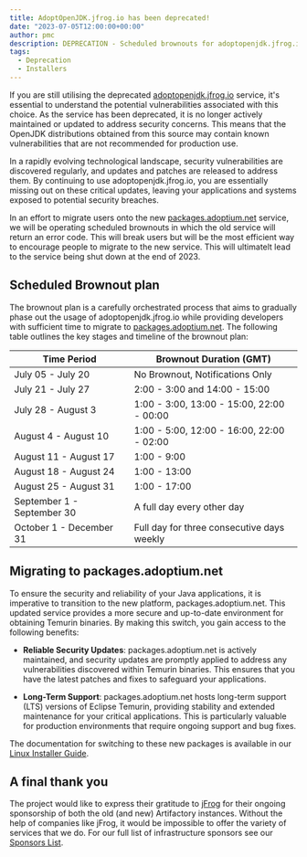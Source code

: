 ```yaml
---
title: AdoptOpenJDK.jfrog.io has been deprecated!
date: "2023-07-05T12:00:00+00:00"
author: pmc
description: DEPRECATION - Scheduled brownouts for adoptopenjdk.jfrog.io
tags:
  - Deprecation
  - Installers
---
```


If you are still utilising the deprecated [adoptopenjdk.jfrog.io](https://adoptopenjdk.jfrog.io) service, it's essential to understand the potential vulnerabilities associated with this choice. As the service has been deprecated, it is no longer actively maintained or updated to address security concerns. This means that the OpenJDK distributions obtained from this source may contain known vulnerabilities that are not recommended for production use.

In a rapidly evolving technological landscape, security vulnerabilities are discovered regularly, and updates and patches are released to address them. By continuing to use adoptopenjdk.jfrog.io, you are essentially missing out on these critical updates, leaving your applications and systems exposed to potential security breaches.

In an effort to migrate users onto the new [packages.adoptium.net](https://packages.adoptium.net) service, we will be operating scheduled brownouts in which the old service will return an error code. This will break users but will be the most efficient way to encourage people to migrate to the new service. This will ultimatelt lead to the service being shut down at the end of 2023.

## Scheduled Brownout plan

The brownout plan is a carefully orchestrated process that aims to gradually phase out the usage of adoptopenjdk.jfrog.io while providing developers with sufficient time to migrate to [packages.adoptium.net](https://packages.adoptium.net). The following table outlines the key stages and timeline of the brownout plan:

| Time Period                | Brownout Duration (GMT)                    |
|----------------------------|--------------------------------------------|
| July 05 - July 20          | No Brownout, Notifications Only            |
| July 21 - July 27          | 2:00 - 3:00 and 14:00 - 15:00              |
| July 28 - August 3         | 1:00 - 3:00, 13:00 - 15:00, 22:00 - 00:00  |
| August 4 - August 10       | 1:00 - 5:00, 12:00 - 16:00, 22:00 - 02:00  |
| August 11 - August 17      | 1:00 - 9:00                                |
| August 18 - August 24      | 1:00 - 13:00                               |
| August 25 - August 31      | 1:00 - 17:00                               |
| September 1 - September 30 | A full day every other day                 |
| October 1 - December 31    | Full day for three consecutive days weekly |

## Migrating to packages.adoptium.net

To ensure the security and reliability of your Java applications, it is imperative to transition to the new platform, packages.adoptium.net. This updated service provides a more secure and up-to-date environment for obtaining Temurin binaries. By making this switch, you gain access to the following benefits:

- **Reliable Security Updates**: packages.adoptium.net is actively maintained, and security updates are promptly applied to address any vulnerabilities discovered within Temurin binaries. This ensures that you have the latest patches and fixes to safeguard your applications.

- **Long-Term Support**: packages.adoptium.net hosts long-term support (LTS) versions of Eclipse Temurin, providing stability and extended maintenance for your critical applications. This is particularly valuable for production environments that require ongoing support and bug fixes.

The documentation for switching to these new packages is available in our [Linux Installer Guide](/installation/linux/).

## A final thank you

The project would like to express their gratitude to [jFrog](https://jfrog.com/artifactory/) for their ongoing sponsorship of both the old (and new) Artifactory instances. Without the help of companies like jFrog, it would be impossible to offer the variety of services that we do. For our full list of infrastructure sponsors see our [Sponsors List](/sponsors).
